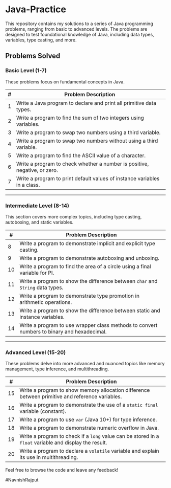 
# Java-Practice 


This repository contains my solutions to a series of Java programming problems, ranging from basic to advanced levels. The problems are designed to test foundational knowledge of Java, including data types, variables, type casting, and more.

## Problems Solved

### Basic Level (1-7)

These problems focus on fundamental concepts in Java.

| # | Problem Description |
|---|---|
| 1 | Write a Java program to declare and print all primitive data types. |
| 2 | Write a program to find the sum of two integers using variables. |
| 3 | Write a program to swap two numbers using a third variable. |
| 4 | Write a program to swap two numbers without using a third variable. |
| 5 | Write a program to find the ASCII value of a character. |
| 6 | Write a program to check whether a number is positive, negative, or zero. |
| 7 | Write a program to print default values of instance variables in a class. |

---

### Intermediate Level (8-14)

This section covers more complex topics, including type casting, autoboxing, and static variables.

| # | Problem Description |
|---|---|
| 8 | Write a program to demonstrate implicit and explicit type casting. |
| 9 | Write a program to demonstrate autoboxing and unboxing. |
| 10| Write a program to find the area of a circle using a final variable for PI. |
| 11| Write a program to show the difference between `char` and `String` data types. |
| 12| Write a program to demonstrate type promotion in arithmetic operations. |
| 13| Write a program to show the difference between static and instance variables. |
| 14| Write a program to use wrapper class methods to convert numbers to binary and hexadecimal. |

---

### Advanced Level (15-20)

These problems delve into more advanced and nuanced topics like memory management, type inference, and multithreading.

| # | Problem Description |
|---|---|
| 15| Write a program to show memory allocation difference between primitive and reference variables. |
| 16| Write a program to demonstrate the use of a `static final` variable (constant). |
| 17| Write a program to use `var` (Java 10+) for type inference. |
| 18| Write a program to demonstrate numeric overflow in Java. |
| 19| Write a program to check if a `long` value can be stored in a `float` variable and display the result. |
| 20| Write a program to declare a `volatile` variable and explain its use in multithreading. |

Feel free to browse the code and leave any feedback!

#NavnishRajput
